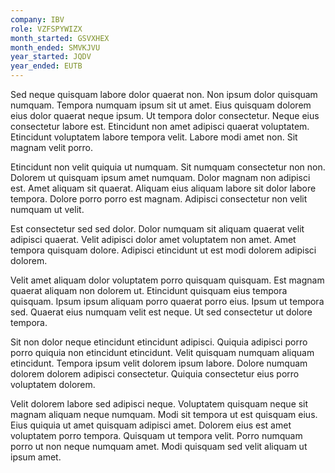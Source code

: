```yaml
---
company: IBV
role: VZFSPYWIZX
month_started: GSVXHEX
month_ended: SMVKJVU
year_started: JQDV
year_ended: EUTB
---
```


Sed neque quisquam labore dolor quaerat non. Non ipsum dolor quisquam numquam. Tempora numquam ipsum sit ut amet. Eius quisquam dolorem eius dolor quaerat neque ipsum. Ut tempora dolor consectetur. Neque eius consectetur labore est. Etincidunt non amet adipisci quaerat voluptatem. Etincidunt voluptatem labore tempora velit. Labore modi amet non. Sit magnam velit porro.

Etincidunt non velit quiquia ut numquam. Sit numquam consectetur non non. Dolorem ut quisquam ipsum amet numquam. Dolor magnam non adipisci est. Amet aliquam sit quaerat. Aliquam eius aliquam labore sit dolor labore tempora. Dolore porro porro est magnam. Adipisci consectetur non velit numquam ut velit.

Est consectetur sed sed dolor. Dolor numquam sit aliquam quaerat velit adipisci quaerat. Velit adipisci dolor amet voluptatem non amet. Amet tempora quisquam dolore. Adipisci etincidunt ut est modi dolorem adipisci dolorem.

Velit amet aliquam dolor voluptatem porro quisquam quisquam. Est magnam quaerat aliquam non dolorem ut. Etincidunt quisquam eius tempora quisquam. Ipsum ipsum aliquam porro quaerat porro eius. Ipsum ut tempora sed. Quaerat eius numquam velit est neque. Ut sed consectetur ut dolore tempora.

Sit non dolor neque etincidunt etincidunt adipisci. Quiquia adipisci porro porro quiquia non etincidunt etincidunt. Velit quisquam numquam aliquam etincidunt. Tempora ipsum velit dolorem ipsum labore. Dolore numquam dolorem dolorem adipisci consectetur. Quiquia consectetur eius porro voluptatem dolorem.

Velit dolorem labore sed adipisci neque. Voluptatem quisquam neque sit magnam aliquam neque numquam. Modi sit tempora ut est quisquam eius. Eius quiquia ut amet quisquam adipisci amet. Dolorem eius est amet voluptatem porro tempora. Quisquam ut tempora velit. Porro numquam porro ut non neque numquam amet. Modi quisquam sed velit aliquam ut ipsum amet.
    